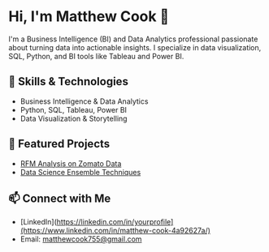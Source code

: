 # Hi, I'm Matthew Cook 👋

I'm a Business Intelligence (BI) and Data Analytics professional passionate about turning data into actionable insights. I specialize in data visualization, SQL, Python, and BI tools like Tableau and Power BI.

## 🚀 Skills & Technologies
- Business Intelligence & Data Analytics
- Python, SQL, Tableau, Power BI
- Data Visualization & Storytelling

## 📂 Featured Projects
- [RFM Analysis on Zomato Data](https://github.com/Matt1470/Tripleten_RFM_Analysis)
- [Data Science Ensemble Techniques](https://github.com/Matt1470/Ensemble_Techniques_Project_UT_PGP_DSBA)

## 📫 Connect with Me
- [LinkedIn](https://linkedin.com/in/yourprofile](https://www.linkedin.com/in/matthew-cook-4a92627a/)
- Email: matthewcook755@gmail.com
